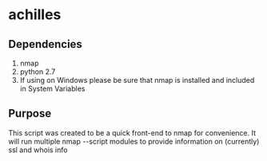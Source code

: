 # achilles

## Dependencies
1. nmap
2. python 2.7
3. If using on Windows please be sure that nmap is installed and included in System Variables

## Purpose
This script was created to be a quick front-end to nmap for convenience.
It will run multiple nmap --script modules to provide information on (currently) ssl and whois info
